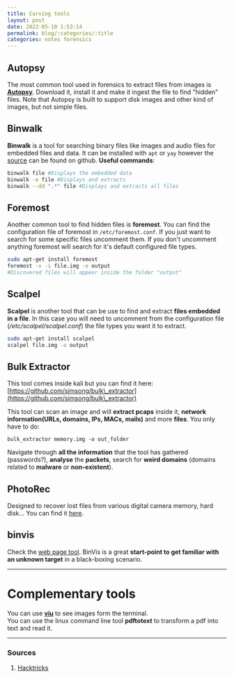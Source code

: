 ```yaml
---
title: Carving tools
layout: post
date: 2022-05-10 1:53:14
permalink: blog/:categories/:title
categories: notes forensics
---
```


## Autopsy

The most common tool used in forensics to extract files from images is [**Autopsy**](https://www.autopsy.com/download/). Download it, install it and make it ingest the file to find "hidden" files. Note that Autopsy is built to support disk images and other kind of images, but not simple files.

## Binwalk 

**Binwalk** is a tool for searching binary files like images and audio files for embedded files and data.
It can be installed with `apt` or `yay` however the [source](https://github.com/ReFirmLabs/binwalk) can be found on github.
**Useful commands**:

```bash
binwalk file #Displays the embedded data 
binwalk -e file #Displays and extracts 
binwalk --dd ".*" file #Displays and extracts all files
```

## Foremost

Another common tool to find hidden files is **foremost**. You can find the configuration file of foremost in `/etc/foremost.conf`. If you just want to search for some specific files uncomment them. If you don't uncomment anything foremost will search for it's default configured file types.

```bash
sudo apt-get install foremost
foremost -v -i file.img -o output
#Discovered files will appear inside the folder "output"
```

## **Scalpel**

**Scalpel** is another tool that can be use to find and extract **files embedded in a file**. In this case you will need to uncomment from the configuration file (_/etc/scalpel/scalpel.conf_) the file types you want it to extract.

```bash
sudo apt-get install scalpel
scalpel file.img -o output
```

## Bulk Extractor

This tool comes inside kali but you can find it here: [https://github.com/simsong/bulk\_extractor](https://github.com/simsong/bulk\_extractor)

This tool can scan an image and will **extract pcaps** inside it, **network information(URLs, domains, IPs, MACs, mails)** and more **files**. You only have to do:

```
bulk_extractor memory.img -o out_folder
```

Navigate through **all the information** that the tool has gathered (passwords?), **analyse** the **packets**, search for **weird domains** (domains related to **malware** or **non-existent**).

## PhotoRec

Designed to recover lost files from various digital camera memory, hard disk...
You can find it [here](https://www.cgsecurity.org/wiki/TestDisk_Download).

## binvis

Check the [web page tool](https://binvis.io/#/).
BinVis is a great **start-point to get familiar with an unknown target** in a black-boxing scenario.

---

# Complementary tools

You can use [**viu**](https://github.com/atanunq/viu) to see images form the terminal.\
You can use the linux command line tool **pdftotext** to transform a pdf into text and read it.

---

### Sources

1. [Hacktricks](https://book.hacktricks.xyz/generic-methodologies-and-resources/basic-forensic-methodology/partitions-file-systems-carving/file-data-carving-recovery-tools)
